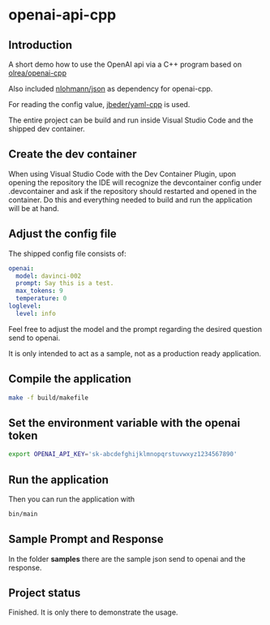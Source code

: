# openai-api-cpp



## Introduction

A short demo how to use the OpenAI api via a C++ program based on [olrea/openai-cpp](https://github.com/olrea/openai-cpp)

Also included [nlohmann/json](https://github.com/nlohmann/json) as dependency for openai-cpp.

For reading the config value, [jbeder/yaml-cpp](https://github.com/jbeder/yaml-cpp) is used.

The entire project can be build and run inside Visual Studio Code and the shipped dev container.

## Create the dev container

When using Visual Studio Code with the Dev Container Plugin, upon opening the repository the IDE will recognize the devcontainer config under .devcontainer and ask if the repository should restarted and opened in the container. Do this and everything needed to build and run the application will be at hand.

## Adjust the config file

The shipped config file consists of:

```yaml
openai:
  model: davinci-002
  prompt: Say this is a test.
  max_tokens: 9
  temperature: 0
loglevel:
  level: info
```

Feel free to adjust the model and the prompt regarding the desired question send to openai.

It is only intended to act as a sample, not as a production ready application.

## Compile the application

```bash
make -f build/makefile
```

## Set the environment variable with the openai token

```bash
export OPENAI_API_KEY='sk-abcdefghijklmnopqrstuvwxyz1234567890'
```

## Run the application
Then you can run the application with

```bash
bin/main
```

## Sample Prompt and Response

In the folder **samples** there are the sample json send to openai and the response.

## Project status

Finished. It is only there to demonstrate the usage.